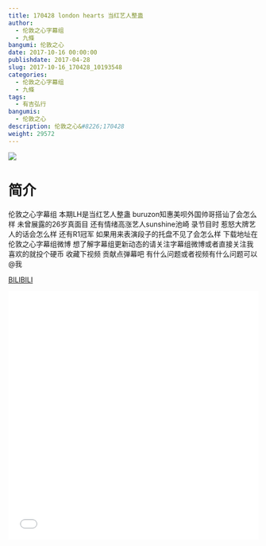 ```yaml
---
title: 170428 london hearts 当红艺人整蛊
author: 
  - 伦敦之心字幕组
  - 九條
bangumi: 伦敦之心
date: 2017-10-16 00:00:00
publishdate: 2017-04-28
slug: 2017-10-16_170428_10193548
categories: 
  - 伦敦之心字幕组
  - 九條
tags: 
  - 有吉弘行
bangumis: 
  - 伦敦之心
description: 伦敦之心&#8226;170428
weight: 29572
---
```


![](https://i.imgur.com/UhTNnAA.jpg)

# 简介  
伦敦之心字幕组
本期LH是当红艺人整蛊 buruzon知惠美呗外国帅哥搭讪了会怎么样 未曾展露的26岁真面目 还有情绪高涨艺人sunshine池崎 录节目时 惹怒大牌艺人的话会怎么样 还有R1冠军 如果用来表演段子的托盘不见了会怎么样 下载地址在伦敦之心字幕组微博 想了解字幕组更新动态的请关注字幕组微博或者直接关注我 喜欢的就投个硬币 收藏下视频 贡献点弹幕吧
有什么问题或者视频有什么问题可以@我

  [BILIBILI](https://www.bilibili.com/video/av10193548/)


<div class="vcontainer">  <iframe class='video' src="//www.bilibili.com/html/html5player.html?cid=16841240&aid=10193548" width="100%" height="500" frameborder="0" allowfullscreen="allowfullscreen"></iframe></div>
